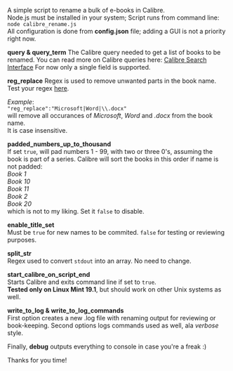 A simple script to rename a bulk of e-books in Calibre.  
Node.js must be installed in your system; Script runs from command line:  
`node calibre_rename.js`  
All configuration is done from **config.json** file; adding a GUI is not a priority right now.

**query & query_term**
   The Calibre query needed to get a list of books to be renamed. You can read more on Calibre queries here:
[Calibre Search Interface](https://manual.calibre-ebook.com/gui.html#the-search-interface)
   For now only a single field is supported.

**reg_replace**
   Regex is used to remove unwanted parts in the book name.
Test your regex [here](https://regexr.com/).

*Example*:  
`"reg_replace":"Microsoft|Word|\\.docx"`  
will remove all occurances of *Microsoft*, *Word* and *.docx* from the book name.  
It is case insensitive.

**padded_numbers_up_to_thousand**  
   If set `true`, will pad numbers 1 - 99, with two or three 0's, assuming the book is part of a series.
Calibre will sort the books in this order if name is not padded:  
*Book 1  
Book 10  
Book 11  
Book 2  
Book 20*  
which is not to my liking. Set it `false` to disable.

**enable_title_set**  
   Must be `true` for new names to be commited. `false` for testing or reviewing purposes.

**split_str**  
   Regex used to convert `stdout` into an array. No need to change.

**start_calibre_on_script_end**  
   Starts Calibre and exits command line if set to `true`.  
**Tested only on Linux Mint 19.1**, but should work on other Unix systems as well.

**write_to_log & write_to_log_commands**  
  First option creates a new .log file with renaming output for reviewing or book-keeping.
Second options logs commands used as well, ala *verbose* style.

Finally, **debug** outputs everything to console in case you're a freak :)

Thanks for you time!
